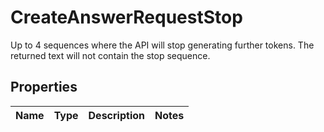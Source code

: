 

# CreateAnswerRequestStop

Up to 4 sequences where the API will stop generating further tokens. The returned text will not contain the stop sequence. 

## Properties

| Name | Type | Description | Notes |
|------------ | ------------- | ------------- | -------------|



